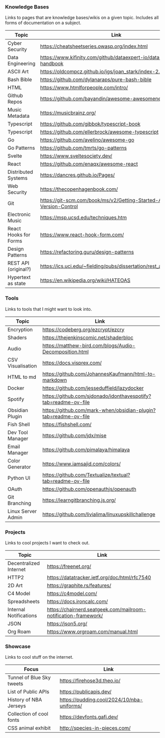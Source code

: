 ### Knowledge Bases
Links to pages that are knowledge bases/wikis on a given topic. Includes all forms of documentation on a subject.

| Topic                 | Link                                                                     |
| --------------------- | ------------------------------------------------------------------------ |
| Cyber Security        | https://cheatsheetseries.owasp.org/index.html                            |
| Data Engineering      | https://www.kifinity.com/github/dataexpert-io/data-engineer-handbook<br> |
| ASCII Art             | https://oldcompcz.github.io/jgs/joan_stark/index-2.html                  |
| Bash Bible            | https://github.com/dylanaraps/pure-bash-bible                            |
| HTML                  | https://www.htmlforpeople.com/intro/                                     |
| Github Repos          | https://github.com/bayandin/awesome-awesomeness                          |
| Music Metadata        | https://musicbrainz.org/                                                 |
| Typescript            | https://github.com/gibbok/typescript-book                                |
| Typescript            | https://github.com/ellerbrock/awesome-typescript                         |
| Go                    | https://github.com/avelino/awesome-go                                    |
| Go Patterns           | https://github.com/tmrts/go-patterns                                     |
| Svelte                | https://www.sveltesociety.dev/                                           |
| React                 | https://github.com/enaqx/awesome-react                                   |
| Distributed Systems   | https://dancres.github.io/Pages/                                         |
| Web Security          | https://thecopenhagenbook.com/                                           |
| Git                   | https://git-scm.com/book/ms/v2/Getting-Started-About-Version-Control     |
| Electronic Music      | https://msp.ucsd.edu/techniques.htm                                      |
| React Hooks for Forms | https://www.react-hook-form.com/                                         |
| Design Patterns       | https://refactoring.guru/design-patterns                                 |
| REST API (original?)  | https://ics.uci.edu/~fielding/pubs/dissertation/rest_arch_style.htm      |
| Hypertext as state    | https://en.wikipedia.org/wiki/HATEOAS                                    |

### Tools
Links to tools that I might want to look into.

| Topic              | Link                                                            |
| ------------------ | --------------------------------------------------------------- |
| Encryption         | https://codeberg.org/ezcrypt/ezcry                              |
| Shaders            | https://thejenkinscomic.net/shaderbloc                          |
| Audio              | https://matthew-bird.com/blogs/Audio-Decomposition.html         |
| CSV Visualisation  | https://docs.visprex.com/                                       |
| HTML to md         | https://github.com/JohannesKaufmann/html-to-markdown            |
| Docker             | https://github.com/jesseduffield/lazydocker                     |
| Spotify            | https://github.com/sjdonado/idonthavespotify?tab=readme-ov-file |
| Obsidian Plugin    | https://github.com/mark-when/obsidian-plugin?tab=readme-ov-file |
| Fish Shell         | https://fishshell.com/                                          |
| Dev Tool Manager   | https://github.com/jdx/mise                                     |
| Email Manager      | https://github.com/pimalaya/himalaya                            |
| Color Generator    | https://www.iamsajid.com/colors/                                |
| Python UI          | https://github.com/Textualize/textual?tab=readme-ov-file        |
| OAuth              | https://github.com/openauthjs/openauth                          |
| Git Branching      | https://learngitbranching.js.org/                               |
| Linux Server Admin | https://github.com/livialima/linuxupskillchallenge              |


### Projects
Links to cool projects I want to check out.

| Topic                  | Link                                                            |
| ---------------------- | --------------------------------------------------------------- |
| Decentralized Internet | https://freenet.org/                                            |
| HTTP2                  | https://datatracker.ietf.org/doc/html/rfc7540                   |
| 2D Art                 | https://graphite.rs/features/                                   |
| C4 Model               | https://c4model.com/                                            |
| Spreadsheets           | https://docs.ironcalc.com/                                      |
| Internal Notifications | https://chairnerd.seatgeek.com/mailroom-notification-framework/ |
| JSON                   | https://json5.org/                                              |
| Org Roam               | https://www.orgroam.com/manual.html                             |

### Showcase
Links to cool stuff on the internet.

| Focus                     | Link                                       |
| ------------------------- | ------------------------------------------ |
| Tunnel of Blue Sky tweets | https://firehose3d.theo.io/                |
| List of Public APIs       | https://publicapis.dev/                    |
| History of NBA Jerseys    | https://pudding.cool/2024/10/nba-uniforms/ |
| Collection of cool fonts  | https://devfonts.gafi.dev/                 |
| CSS animal exhibit        | http://species-in-pieces.com/              |
